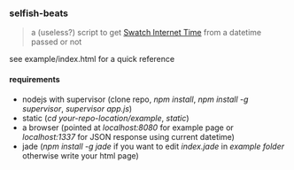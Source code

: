 ### selfish-beats


> a (useless?) script to get [Swatch Internet Time](http://www.swatch.com/zz_en/internettime/) from a datetime passed or not  

see example/index.html for a quick reference

#### requirements
- nodejs with supervisor (clone repo, _npm install_, _npm install -g supervisor_, _supervisor app.js_)
- static (_cd your-repo-location/example_, _static_)
- a browser (pointed at _localhost:8080_ for example page or _localhost:1337_ for JSON response using current datetime)
- jade (_npm install -g jade_ if you want to edit _index.jade_ in _example folder_ otherwise write your html page)
